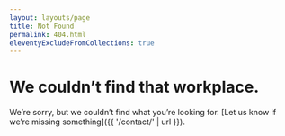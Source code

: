 ```yaml
---
layout: layouts/page
title: Not Found
permalink: 404.html
eleventyExcludeFromCollections: true
---
```


# We couldn’t find that workplace.

We’re sorry, but we couldn’t find what you’re looking for. [Let us know if we’re missing something]({{ '/contact/' | url }}).
